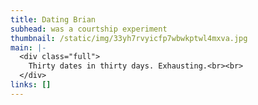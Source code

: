 ```yaml
---
title: Dating Brian
subhead: was a courtship experiment
thumbnail: /static/img/33yh7rvyicfp7wbwkptwl4mxva.jpg
main: |-
  <div class="full">
    Thirty dates in thirty days. Exhausting.<br><br>
  </div>
links: []
---
```

